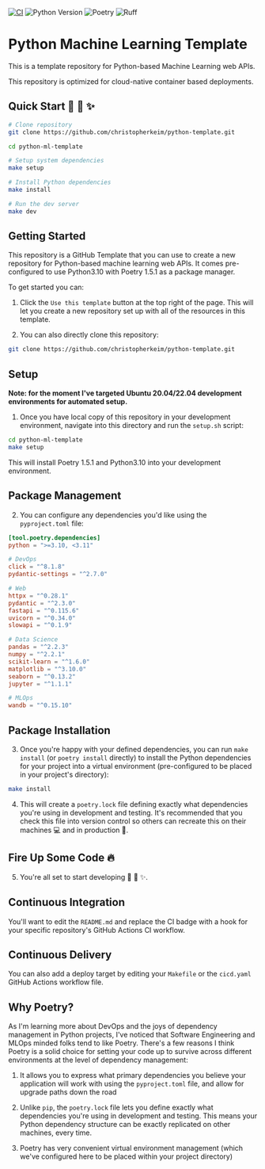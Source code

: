 [![CI](https://github.com/christopherkeim/python-ml-template/actions/workflows/cicd.yaml/badge.svg)](https://github.com/christopherkeim/python-ml-template/actions/workflows/cicd.yaml)
![Python Version](https://img.shields.io/badge/python-3.10-blue.svg)
![Poetry](https://img.shields.io/endpoint?url=https://python-poetry.org/badge/v0.json)
![Ruff](https://img.shields.io/endpoint?url=https://raw.githubusercontent.com/astral-sh/ruff/main/assets/badge/v2.json)

# Python Machine Learning Template

This is a template repository for Python-based Machine Learning web APIs.

This repository is optimized for cloud-native container based deployments.

## Quick Start 🐍 🚀 ✨

```bash
# Clone repository
git clone https://github.com/christopherkeim/python-template.git

cd python-ml-template

# Setup system dependencies
make setup

# Install Python dependencies
make install

# Run the dev server
make dev
```

## Getting Started

This repository is a GitHub Template that you can use to create a new repository for Python-based machine learning web APIs. It comes pre-configured to use Python3.10 with Poetry 1.5.1 as a package manager.

To get started you can:

1. Click the `Use this template` button at the top right of the page. This will let you create a new repository set up with all of the resources in this template.

2. You can also directly clone this repository:

```bash
git clone https://github.com/christopherkeim/python-template.git
```

## Setup

**Note: for the moment I've targeted Ubuntu 20.04/22.04 development environments for automated setup.**

1. Once you have local copy of this repository in your development environment, navigate into this directory and run the `setup.sh` script:

```bash
cd python-ml-template
make setup
```

This will install Poetry 1.5.1 and Python3.10 into your development environment.

## Package Management

2. You can configure any dependencies you'd like using the `pyproject.toml` file:

```toml
[tool.poetry.dependencies]
python = ">=3.10, <3.11"

# DevOps
click = "^8.1.8"
pydantic-settings = "^2.7.0"

# Web
httpx = "^0.28.1"
pydantic = "^2.3.0"
fastapi = "^0.115.6"
uvicorn = "^0.34.0"
slowapi = "^0.1.9"

# Data Science
pandas = "^2.2.3"
numpy = "^2.2.1"
scikit-learn = "^1.6.0"
matplotlib = "^3.10.0"
seaborn = "^0.13.2"
jupyter = "^1.1.1"

# MLOps
wandb = "^0.15.10"
```

## Package Installation

3. Once you're happy with your defined dependencies, you can run `make install` (or `poetry install` directly) to install the Python dependencies for your project into a virtual environment (pre-configured to be placed in your project's directory):

```bash
make install
```

4. This will create a `poetry.lock` file defining exactly what dependencies you're using in development and testing. It's recommended that you check this file into version control so others can recreate this on their machines 💻 and in production 🚀.

## Fire Up Some Code 🔥

5. You're all set to start developing 🐍 🚀 ✨.

## Continuous Integration

You'll want to edit the `README.md` and replace the CI badge with a hook for your specific repository's GitHub Actions CI workflow.

## Continuous Delivery

You can also add a deploy target by editing your `Makefile` or the `cicd.yaml` GitHub Actions workflow file.

## Why Poetry?

As I'm learning more about DevOps and the joys of dependency management in Python projects, I've noticed that Software Engineering and MLOps minded folks tend to like Poetry. There's a few reasons I think Poetry is a solid choice for setting your code up to survive across different environments at the level of dependency management:

1. It allows you to express what primary dependencies you believe your application will work with using the `pyproject.toml` file, and allow for upgrade paths down the road

2. Unlike `pip`, the `poetry.lock` file lets you define exactly what dependencies you're using in development and testing. This means your Python dependency structure can be exactly replicated on other machines, every time.

3. Poetry has very convenient virtual environment management (which we've configured here to be placed within your project directory)
